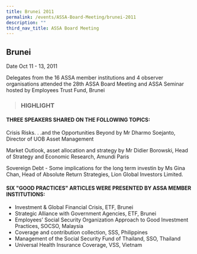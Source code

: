 ```yaml
---
title: Brunei 2011
permalink: /events/ASSA-Board-Meeting/brunei-2011
description: ""
third_nav_title: ASSA Board Meeting
---
```

## Brunei
Date Oct 11 - 13, 2011

Delegates from the 16 ASSA member institutions and 4 observer organisations attended the 28th ASSA Board Meeting and ASSA Seminar hosted by Employees Trust Fund, Brunei


> ### HIGHLIGHT

#### THREE SPEAKERS SHARED ON THE FOLLOWING TOPICS:
Crisis Risks. . .and the Opportunities Beyond
by Mr Dharmo Soejanto, Director of UOB Asset Management

Market Outlook, asset allocation and strategy
by Mr Didier Borowski, Head of Strategy and Economic Research, Amundi Paris

Sovereign Debt - Some implications for the long term investin
by Ms Gina Chan, Head of Absolute Return Strategies, Lion Global Investors Limited.

#### SIX "GOOD PRACTICES" ARTICLES WERE PRESENTED BY ASSA MEMBER INSTITUTIONS:
* Investment & Global Financial Crisis, ETF, Brunei
* Strategic Alliance with Government Agencies, ETF, Brunei
* Employees’ Social Security Organization Approach to Good Investment Practices, SOCSO, Malaysia
* Coverage and contribution collection, SSS, Philippines
* Management of the Social Security Fund of Thailand, SSO, Thailand
* Universal Health Insurance Coverage, VSS, Vietnam